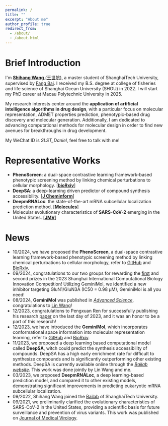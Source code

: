 ```yaml
---
permalink: /
title: ""
excerpt: "About me"
author_profile: true
redirect_from: 
  - /about/
  - /about.html
---
```


Brief Introduction
=====

I'm [**Shihang Wang** \(王世航\)](https://scholar.google.com/citations?user=LAhfJTEAAAAJ&hl=zh-CN), a master student of ShanghaiTech University, supervised by [Fang Bai](https://scholar.google.com.hk/citations?user=FZ3zkfcAAAAJ&hl=zh-CN). I received my B.S. degree at college of fisheries and life science of Shanghai Ocean University \(SHOU\) in 2022. I will start my PhD career at Macau Polytechnic University in 2025.
    
My research interests center around the **application of artificial intelligence algorithms in drug design**, with a particular focus on molecular representation, ADMET properties prediction, phenotypic-based drug discovery and molecular generation. Additionally, I am dedicated to advancing computational methods for molecular design in order to find new avenues for breakthroughs in drug development. 

My WeChat ID is *SLST_Daniel*, feel free to talk with me!

Representative Works
=====
* **PhenoScreen**: a dual-space contrastive learning framework-based phenotypic screening method by linking chemical perturbations to cellular morphology. \[[**bioRxiv**](https://www.biorxiv.org/content/10.1101/2024.10.23.619752v1)\]
* **DeepSA**: a deep-learning driven predictor of compound synthesis accessibility. \[[**J Cheminform**](https://jcheminf.biomedcentral.com/articles/10.1186/s13321-023-00771-3)\]
* **DeepmRNALoc**: the state-of-the-art mRNA subcellular localization prediction method. \[[**Molecules**](https://www.mdpi.com/1420-3049/28/5/2284)\]
* Molecular evolutionary characteristics of **SARS-CoV-2** emerging in the United States. \[[**JMV**](https://onlinelibrary.wiley.com/doi/10.1002/jmv.27331)\]

News
=====
*  10/2024, we have proposed the **PhenoScreen**, a dual-space contrastive learning framework-based phenotypic screening method by linking chemical perturbations to cellular morphology, refer to [GitHub](https://github.com/Shihang-Wang-58/PhenoScreen) and [BioRxiv](https://www.biorxiv.org/content/10.1101/2024.10.23.619752v1).
*  09/2024, congratulations to our two groups for rewarding the [first](https://competition.huaweicloud.com/information/1000042002/html13) and second prizes in the 2023 Shanghai International Computational Biology Innovation Competition! Utilizing GeminiMol, we identified a new inhibitor targeting GluN1/GluN3A (IC50 = 0.98 μM), GeminiMol is all you need!
*  08/2024, **GeminiMol** was published in [*Advanced Science*](https://onlinelibrary.wiley.com/doi/10.1002/advs.202403998), congratulations to [Lin Wang](https://wang-lin-boop.github.io/WangLin/)!
*  12/2023, congratulations to Pengxuan Ren for successfully publishing his research [paper](https://www.mdpi.com/1420-3049/29/1/225) on the last day of 2023, and it was an honor to be a part of this research!
*  12/2023, we have introduced the **GeminiMol**, which incorporates conformational space information into molecular representation learning, refer to [GitHub](https://github.com/Wang-Lin-boop/GeminiMol) and [BioRxiv](https://doi.org/10.1101/2023.12.14.571629).
*  11/2023, we proposed a deep learning based computational model called **DeepSA**, witch could predict the synthesis accessibility of compounds. DeepSA has a high early enrichment rate for difficult to synthesize compounds and is significantly outperforming other existing methods. DeepSA is currently available online through the [*Bailab website*](https://bailab.siais.shanghaitech.edu.cn/deepsa). This work was done jointly by Lin Wang and me.
*  03/2023, we proposed **DeepmRNALoc**, a deep learning-based prediction model, and compared it to other existing models, demonstrating significant improvements in predicting eukaryotic mRNA subcellular localization. 
*  09/2022, Shihang Wang joined the [Bailab](https://bailab.siais.shanghaitech.edu.cn/) of ShanghaiTech University.
*  09/2021, we preliminarily clarified the evolutionary characteristics of SARS-CoV-2 in the United States, providing a scientific basis for future surveillance and prevention of virus variants. This work was published on [Journal of Medical Virology](https://onlinelibrary.wiley.com/doi/10.1002/jmv.27331).

